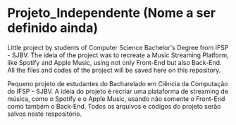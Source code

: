 # Projeto_Independente (Nome a ser definido ainda)
Little project by students of Computer Science Bachelor's Degree from IFSP - SJBV.
The ideia of the project was to recreate a Music Streaming Platform, like Spotify and Apple Music, using not only Front-End but also Back-End.
All the files and codes of the project will be saved here on this repository.

Pequeno projeto de estudantes do Bacharelado em Ciência da Computação do IFSP - SJBV.
A ideia do projeto é recriar uma plataforma de streaming de música, como o Spotify e o Apple Music, usando não somente o Front-End como também o Back-End.
Todos os arquivos e códigos do projeto serão salvos neste respositório.
